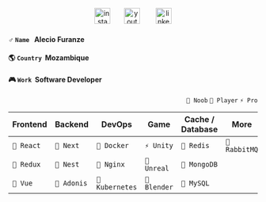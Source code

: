 <p align="center">
  <a href="https://instagram.com/alec1o"><image width="32px" src="/instagram.png" alt="instagram"><a/>
  &nbsp;&nbsp;&nbsp;&nbsp;&nbsp;
  <a href="https://youtube.com/@alec1o"><image width="32px" src="/youtube.png" alt="youtube"><a/>&nbsp;
  &nbsp;&nbsp;&nbsp;&nbsp;&nbsp;
  <a href="https://linkedin.com/in/alec1o/"><image width="32px" src="/linkedin.png" alt="linkedin"><a/>
</p>
    
<h4> ♂️ <code>Name</code>&nbsp;&nbsp;&nbsp;Alecio Furanze</h4>
<h4>🌎 <code>Country</code>&nbsp;&nbsp;Mozambique</h4>
<h4>🎮 <code>Work</code>&nbsp;&nbsp;Software Developer</h4>

<p align="end"><code>💬 Noob</code> <code>🔭 Player</code> <code>⚡ Pro</code></p>

| Frontend       | Backend           | DevOps              | Game              | Cache / Database  |  More             |
| ---            | ---               |---                  | ---               | ---               | ---               |
| ```🔭 React``` | ```🔭 Next```    | ```🔭 Docker```    | ```⚡ Unity```    | ```💬 Redis```   | ```💬 RabbitMQ ```|
| ```🔭 Redux``` | ```💬 Nest```    | ```💬 Nginx```     | ```💬 Unreal```   | ```💬 MongoDB``` |                    |
| ```💬 Vue```   | ```💬 Adonis```  | ```💬 Kubernetes```| ```💬 Blender```  |```💬 MySQL```    |                    |


<!--
**alec1o/alec1o** is a ✨ _special_ ✨ repository because its `README.md` (this file) appears on your GitHub profile.

Here are some ideas to get you started:

- 🔭 I’m currently working on ...
- 🌱 I’m currently learning ...
- 👯 I’m looking to collaborate on ...
- 🤔 I’m looking for help with ...
- 💬 Ask me about ...
- 📫 How to reach me: ...
- 😄 Pronouns: ...
- ⚡ Fun fact: ...
-->
